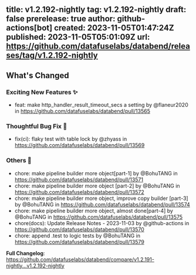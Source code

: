 title:	v1.2.192-nightly
tag:	v1.2.192-nightly
draft:	false
prerelease:	true
author:	github-actions[bot]
created:	2023-11-05T01:47:24Z
published:	2023-11-05T05:01:09Z
url:	https://github.com/datafuselabs/databend/releases/tag/v1.2.192-nightly
--
<!-- Release notes generated using configuration in .github/release.yml at main -->

## What's Changed
### Exciting New Features ✨
* feat: make http_handler_result_timeout_secs a setting by @flaneur2020 in https://github.com/datafuselabs/databend/pull/13565
### Thoughtful Bug Fix 🔧
* fix(ci): flaky test with table lock by @zhyass in https://github.com/datafuselabs/databend/pull/13569
### Others 📒
* chore: make pipeline builder more object[part-1] by @BohuTANG in https://github.com/datafuselabs/databend/pull/13571
* chore: make pipeline builder more object [part-2] by @BohuTANG in https://github.com/datafuselabs/databend/pull/13572
* chore: make pipeline builder more object, improve copy builder [part-3] by @BohuTANG in https://github.com/datafuselabs/databend/pull/13574
* chore: make pipeline builder more object, almost done[part-4] by @BohuTANG in https://github.com/datafuselabs/databend/pull/13575
* chore(docs): Update Release Notes - 2023-11-03 by @github-actions in https://github.com/datafuselabs/databend/pull/13570
* chore: append .test to logic tests by @BohuTANG in https://github.com/datafuselabs/databend/pull/13579


**Full Changelog**: https://github.com/datafuselabs/databend/compare/v1.2.191-nightly...v1.2.192-nightly
